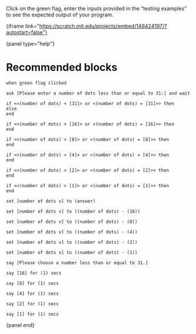 Click on the green flag, enter the inputs provided in the “testing examples” to see the expected output of your program.

{iframe link="https://scratch.mit.edu/projects/embed/148424197/?autostart=false"}

{panel type="help"}

# Recommended blocks

```scratch
when green flag clicked

ask [Please enter a number of dots less than or equal to 31:] and wait
```

```scratch
if <<(number of dots) < [31]> or <(number of dots) = [31]>> then
else
end

if <<(number of dots) > [16]> or <(number of dots) = [16]>> then
end

if <<(number of dots) > [8]> or <(number of dots) = [8]>> then
end

if <<(number of dots) > [4]> or <(number of dots) = [4]>> then
end

if <<(number of dots) > [2]> or <(number of dots) = [2]>> then
end

if <<(number of dots) > [1]> or <(number of dots) = [1]>> then
end
```

```scratch
set [number of dots v] to (answer)

set [number of dots v] to ((number of dots) - (16))

set [number of dots v] to ((number of dots) - (8))

set [number of dots v] to ((number of dots) - (4))

set [number of dots v] to ((number of dots) - (2))

set [number of dots v] to ((number of dots) - (1))
```

```scratch
say [Please choose a number less than or equal to 31.]

say [16] for (1) secs

say [8] for (1) secs

say [4] for (1) secs

say [2] for (1) secs

say [1] for (1) secs
```

{panel end}
